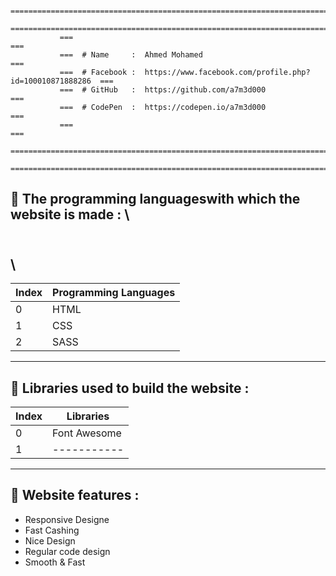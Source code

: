                ===============================================================================                 
               ===============================================================================
               ===                                                                         ===
               ===  # Name     :  Ahmed Mohamed                                            ===
               ===  # Facebook :  https://www.facebook.com/profile.php?id=100010871888286  ===
               ===  # GitHub   :  https://github.com/a7m3d000                              ===
               ===  # CodePen  :  https://codepen.io/a7m3d000                              ===
               ===                                                                         ===
               ===============================================================================
               ===============================================================================




## :pushpin: The programming languages ​​with which the website is made : \
\
\
---

Index  |  Programming Languages
------- |  ---------------------
0       |  HTML
1       |  CSS
2       |  SASS
--------------------------------



## :pushpin: Libraries used to build the website :
Index  |  Libraries
------- |  ---------------------
0       |  Font Awesome
1       |  -----------
--------------------------------

## :pushpin: Website features :
  - Responsive Designe
  - Fast Cashing
  - Nice Design
  - Regular code design
  - Smooth & Fast 
